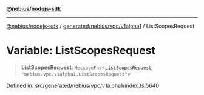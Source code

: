 [**@nebius/nodejs-sdk**](../../../../../README.md)

***

[@nebius/nodejs-sdk](../../../../../README.md) / [generated/nebius/vpc/v1alpha1](../README.md) / ListScopesRequest

# Variable: ListScopesRequest

> **ListScopesRequest**: `MessageFns`\<[`ListScopesRequest`](../interfaces/ListScopesRequest.md), `"nebius.vpc.v1alpha1.ListScopesRequest"`\>

Defined in: src/generated/nebius/vpc/v1alpha1/index.ts:5640
